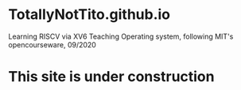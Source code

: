 # TotallyNotTito.github.io
Learning RISCV via XV6 Teaching Operating system, following MIT's opencourseware, 09/2020

# This site is under construction

